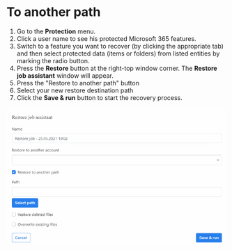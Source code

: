 # To another path



1. Go to the **Protection** menu.
2. Click a user name to see his protected Microsoft 365 features.
3. Switch to a feature you want to recover \(by clicking the appropriate tab\) and then select protected data \(items or folders\) from listed entities by marking the radio button. 
4. Press the **Restore** button at the right-top window corner. The **Restore job assistant** window will appear.
5. Press the "Restore to another path" button
6. Select your new restore destination path
7. Click the **Save & run** button to start the recovery process.

![](../../../../.gitbook/assets/obraz%20%286%29.png)



